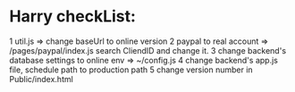 # Harry checkList:
1 util.js => change baseUrl to online version 
2 paypal to real account => /pages/paypal/index.js search CliendID and change it. 
3 change backend's database settings to online env => ~/config.js
4 change backend's app.js file, schedule path to production path 
5 change version number in Public/index.html